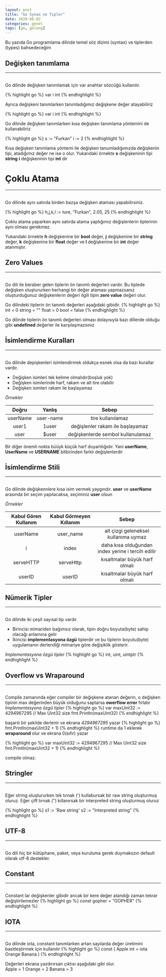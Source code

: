 ```yaml
---
layout: post
title: "Go Synax ve Tipler"
date: 2020-06-02
categories: genel
tags: [go, golang]
---
```


Bu yazıda Go programlama dilinde temel söz dizimi (syntax) ve tiplerden (types) bahsedeceğim 

## Değişken tanımlama
***
<br>Go dilinde değişken tanımlamak için var anahtar sözcüğü kullanılır.

{% highlight go %}
var i int
{% endhighlight %}

Ayrıca değişkeni tanımlarken tanımladığımız değişkene değer atayabiliriz

{% highlight go %}
var i int
{% endhighlight %}

Go dilinde değişken tanımlarken kısa değişken tanımlama yöntemini de kullanabiliriz

{% highlight go %}
s := "Furkan"
i := 2
{% endhighlight %}

Kısa değişken tanımlama yöntemi ile değişken tanumladığımızda değişkenin tipi, atadığımız değer ne ise o olur. 
Yukarıdaki örnekte **s** değişkeninin tipi **string** **i** değişkeninin tipi **int** dir

# Çoklu Atama
***
<br>Go dilinde aynı satırda birden bazşa değişken ataması yapabilirsiniz.

{% highlight go %}
h,j,k,l := ture, "Furkan", 2.05, 25
{% endhighlight %}

Çoklu atama yaparken aynı satırda atama yaptığımız değişlenlerin tiplerinin aynı olması gerekmez.  
  
Yukarıdaki örnekte **h** değişkenine bir **bool** değer, **j** değişkenine bir **string** değer, **k** değişkenine bir **float** değer ve **l** değişkenine bir **int** değer atanmıştır.

## Zero Values
***
<br>Go dili ile beraber gelen tiplerin ön tanımlı değerleri vardır. Bu tiplede değişken oluştururken herhangi bir değer ataması yapmazsanız oluşturduğunuz değişkenlerin değeri ilgili tipin **zero value** değeri olur.  

Go dilindeki tiplerin ön tanımlı değerleri aşağıdaki gibidir.
{% highlight go %}
int = 0
string = ""
float = 0
bool = false
{% endhighlight %}

Go dilinde tiplerin ön tanımlı değerleri olması dolayısıyla bazı dillerde olduğu gibi **undefined** değerler ile karşılaşmazsınız

## İsimlendirme Kuralları
***
<br>Go dilinde depişkenleri isimlendirmek oldukça esnek olsa da bazı kurallar vardır.

- Değişken isimleri tek kelime olmalıdır(boşluk yok)
- Değişken isimlerinde harf, rakam ve alt tire olabilir
- Değişken isimleri rakam ile başlayamaz

*Örnekler*

| Doğru   |      Yanlış    |  Sebep                            |
|:-------:|:-------------:|:---------------------------------:|
| userName |  user-name    | tire kullanılamaz                 |
| user1    |  1user        | değişlenler rakam ile başlayamaz  |
| user     |  $user        | değişkenlerde sembol kullanulamaz |

Bir diğer önemli nokta büüyk küçük harf duyarlılığıdır. Yani **userName**, **UserName** ve **USERNAME** bitbirinden farklı değişlenlerdir

## İsimlendirme Stili
***
<br>Go dilinde değişkennlere kısa isim vermek yaygındır. **user** ve **userName** arasında bir seçim yapılacaksa, seçiminiz **user** olsun

*Örnekler*

| Kabul Gören Kullanım     |      Kabul Görmeyen Kıllanım   |   Sebep                                          | 
|:------------------------:|:-----------------------------:|:-------------------------------------------------:|
| userName                 |  user_name                    | alt çizgi geleneksel kullanıma uymaz              |
| i                        |  index                        | daha kısa olduğundan index yerine i tercih edilir |
| serveHTTP                |  serveHttp                    | kısaltmalar büyük harf olmalı                     |
| userID                   |  userID                       | kısaltmalar büyük harf olmalı                     |

## Nümerik Tipler
***
<br>Go dilinde iki çeşit sayısal tip vardır

- Birincisi mimariden bağımsız olarak, tipin doğru boyuta(byte) sahip olacağı anlamına gelir
- İkincisi **implementasyona özgü** tiplerdir ve bu tiplerin boyutu(byte) uygulamanın derlendiği
mimariye göre değişiklik gösterir.

*İmplementasyona özgü tipler*
{% highlight go %}
int, uint, uintptr
{% endhighlight %}

## Overflow vs Wraparound
***
<br>Compile zamanında eğer compiler bir değişkene atanan değerin, o değişken tipinin max değerinden büyük olduğunu saptarsa 
**owerflow error** fırlatır
*İmplementasyona özgü tipler*
{% highlight go %}
var maxUint32 := 4294967295 // Max Uint32 size
fmt.Println(maxUint32)
{% endhighlight %}

başarılı bir şekilde derlenir ve ekrana *4294967295* yazar 
{% highlight go %}
fmt.Println(maxUint32 + 1)
{% endhighlight %}
runtime da  1 eklerek **wraparound** olur ve ekrana 0(sıfır) yazar

{% highlight go %}
var maxUint32 := 4294967295 // Max Uint32 size
fmt.Println(maxUint32 + 1)
{% endhighlight %}

compile olmaz.

## Stringler
***
<br>Eğer string oluştururken tek tırnak (') kullabursak bir raw string oluşturmuş oluruz.
Eğer çift tırnak (") kıllanırsak bir interpreted string oluşturmuş oluruz

{% highlight go %}
s1 := 'Raw string'
s2 := "Interpreted string"
{% endhighlight %}

## UTF-8
***
<br>Go dili hiç bir kütüphane, paket, veya kuruluma gerek duymakszın default olarak utf-8 destekler.

## Constant
***
<br>Constant lar değişkenler gibidir ancak bir kere değer atandığı zaman tekrar değiştirilemezler
{% highlight go %}
const gopher = "GOPHER"
{% endhighlight %}

## IOTA
***
<br>Go dilinde iota, constant tanımlarken artan sayılarda değer üretimini basitleştirmek için kullanılır
{% highlight go %}
const (
	Apple int = iota
	Orange
	Banana
)
{% endhighlight %}

Değerleri ekrana yazdırırsan çıktısı aşağıdaki gibi olur.   
Apple = 1
Orange = 2
Banana = 3